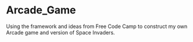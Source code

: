 # Arcade_Game

Using the framework and ideas from Free Code Camp to construct my own Arcade game and version of Space Invaders. 
